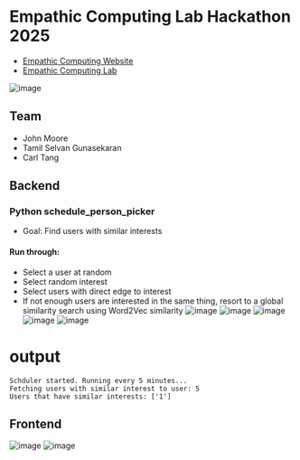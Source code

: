 # Empathic Computing Lab Hackathon 2025

- [Empathic Computing Website](https://empathiccomputing.org/)
- [Empathic Computing Lab](https://www.auckland.ac.nz/en/abi/our-research/research-groups-themes/empathic-computing-laboratory.html)

![image](https://github.com/user-attachments/assets/eca5ebcb-f372-482a-be22-b1bff889e8d7)

## Team
- John Moore
- Tamil Selvan Gunasekaran
- Carl Tang

## Backend

### Python schedule_person_picker
- Goal: Find users with similar interests

#### Run through:
- Select a user at random
- Select random interest
- Select users with direct edge to interest
- If not enough users are interested in the same thing, resort to a global similarity search using Word2Vec similarity
![image](https://github.com/user-attachments/assets/4ab0e019-f7bd-49a8-ba16-c5d4cecd591d)
![image](https://github.com/user-attachments/assets/e40e041c-f777-427d-a0e5-6efe10953264)
![image](https://github.com/user-attachments/assets/08e5f11f-5fa5-43b7-b0d3-39967271ebb5)
![image](https://github.com/user-attachments/assets/d75f7103-d435-4b17-b5c3-49c051ca193c)
![image](https://github.com/user-attachments/assets/66bab61b-a2c1-4ae9-b4ef-f617615b84d2)

# output
```
Schduler started. Running every 5 minutes...
Fetching users with similar interest to user: 5
Users that have similar interests: ['1']
```

## Frontend

![image](https://github.com/user-attachments/assets/d439f9ec-1884-4ead-b074-bd4f10a5d050)
![image](https://github.com/user-attachments/assets/3c2f35b4-de88-460d-bc38-560d78cef291)







